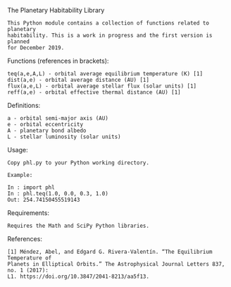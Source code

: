 The Planetary Habitability Library

	This Python module contains a collection of functions related to planetary
	habitability. This is a work in progress and the first version is planned
	for December 2019.

Functions (references in brackets):

	teq(a,e,A,L) - orbital average equilibrium temperature (K) [1]
	dist(a,e) - orbital average distance (AU) [1]
	flux(a,e,L) - orbital average stellar flux (solar units) [1]
	reff(a,e) - orbital effective thermal distance (AU) [1]

Definitions:
	
	a - orbital semi-major axis (AU)
	e - orbital eccentricity
	A - planetary bond albedo
	L - stellar luminosity (solar units)

Usage:

	Copy phl.py to your Python working directory. 
	
	Example:
	
	In : import phl
	In : phl.teq(1.0, 0.0, 0.3, 1.0)
	Out: 254.74150455519143
	
Requirements:

	Requires the Math and SciPy Python libraries.

References:

	[1] Méndez, Abel, and Edgard G. Rivera-Valentín. “The Equilibrium Temperature of
	Planets in Elliptical Orbits.” The Astrophysical Journal Letters 837, no. 1 (2017):
	L1. https://doi.org/10.3847/2041-8213/aa5f13.